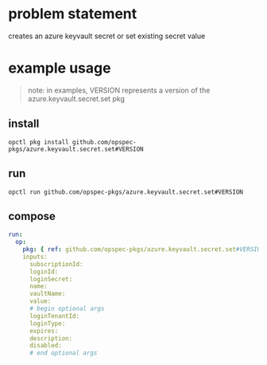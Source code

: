 # problem statement
creates an azure keyvault secret or set existing secret value

# example usage

> note: in examples, VERSION represents a version of the azure.keyvault.secret.set pkg

## install

```shell
opctl pkg install github.com/opspec-pkgs/azure.keyvault.secret.set#VERSION
```

## run

```
opctl run github.com/opspec-pkgs/azure.keyvault.secret.set#VERSION
```

## compose

```yaml
run:
  op:
    pkg: { ref: github.com/opspec-pkgs/azure.keyvault.secret.set#VERSION }
    inputs:
      subscriptionId:
      loginId:
      loginSecret:
      name:
      vaultName:
      value:
      # begin optional args
      loginTenantId:
      loginType:
      expires:
      description:
      disabled:
      # end optional args
```